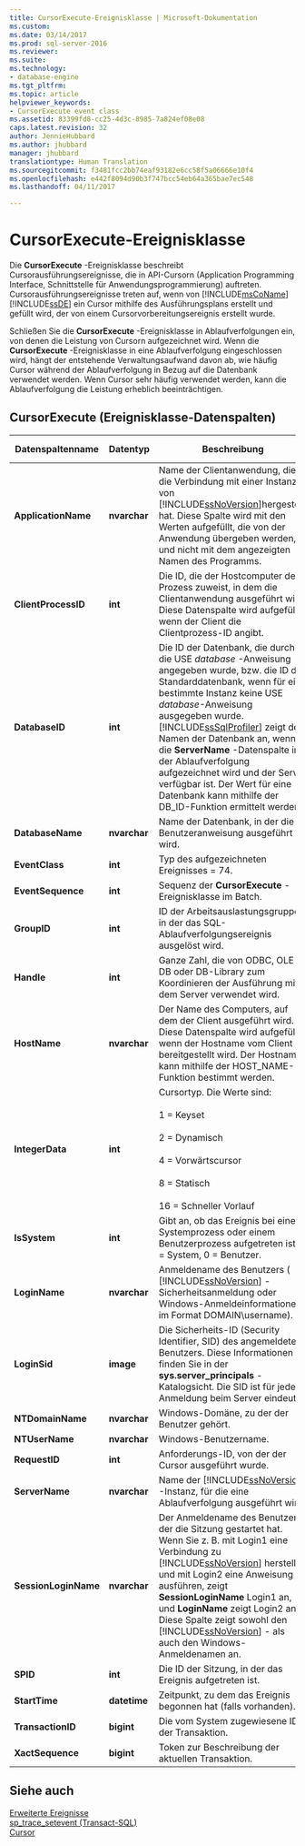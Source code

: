 ```yaml
---
title: CursorExecute-Ereignisklasse | Microsoft-Dokumentation
ms.custom: 
ms.date: 03/14/2017
ms.prod: sql-server-2016
ms.reviewer: 
ms.suite: 
ms.technology:
- database-engine
ms.tgt_pltfrm: 
ms.topic: article
helpviewer_keywords:
- CursorExecute event class
ms.assetid: 83399fd8-cc25-4d3c-8985-7a824ef08e08
caps.latest.revision: 32
author: JennieHubbard
ms.author: jhubbard
manager: jhubbard
translationtype: Human Translation
ms.sourcegitcommit: f3481fcc2bb74eaf93182e6cc58f5a06666e10f4
ms.openlocfilehash: e442f8094d90b3f747bcc54eb64a365bae7ec548
ms.lasthandoff: 04/11/2017

---
```

# <a name="cursorexecute-event-class"></a>CursorExecute-Ereignisklasse
  Die **CursorExecute** -Ereignisklasse beschreibt Cursorausführungsereignisse, die in API-Cursorn (Application Programming Interface, Schnittstelle für Anwendungsprogrammierung) auftreten. Cursorausführungsereignisse treten auf, wenn von [!INCLUDE[msCoName](../../includes/msconame-md.md)] [!INCLUDE[ssDE](../../includes/ssde-md.md)] ein Cursor mithilfe des Ausführungsplans erstellt und gefüllt wird, der von einem Cursorvorbereitungsereignis erstellt wurde.  
  
 Schließen Sie die **CursorExecute** -Ereignisklasse in Ablaufverfolgungen ein, von denen die Leistung von Cursorn aufgezeichnet wird. Wenn die **CursorExecute** -Ereignisklasse in eine Ablaufverfolgung eingeschlossen wird, hängt der entstehende Verwaltungsaufwand davon ab, wie häufig Cursor während der Ablaufverfolgung in Bezug auf die Datenbank verwendet werden. Wenn Cursor sehr häufig verwendet werden, kann die Ablaufverfolgung die Leistung erheblich beeinträchtigen.  
  
## <a name="cursorexecute-event-class-data-columns"></a>CursorExecute (Ereignisklasse-Datenspalten)  
  
|Datenspaltenname|Datentyp|Beschreibung|Column ID|Filterbar|  
|----------------------|---------------|-----------------|---------------|----------------|  
|**ApplicationName**|**nvarchar**|Name der Clientanwendung, die die Verbindung mit einer Instanz von [!INCLUDE[ssNoVersion](../../includes/ssnoversion-md.md)]hergestellt hat. Diese Spalte wird mit den Werten aufgefüllt, die von der Anwendung übergeben werden, und nicht mit dem angezeigten Namen des Programms.|10|ja|  
|**ClientProcessID**|**int**|Die ID, die der Hostcomputer dem Prozess zuweist, in dem die Clientanwendung ausgeführt wird. Diese Datenspalte wird aufgefüllt, wenn der Client die Clientprozess-ID angibt.|9|ja|  
|**DatabaseID**|**int**|Die ID der Datenbank, die durch die USE *database* -Anweisung angegeben wurde, bzw. die ID der Standarddatenbank, wenn für eine bestimmte Instanz keine USE *database*-Anweisung ausgegeben wurde. [!INCLUDE[ssSqlProfiler](../../includes/sssqlprofiler-md.md)] zeigt den Namen der Datenbank an, wenn die **ServerName** -Datenspalte in der Ablaufverfolgung aufgezeichnet wird und der Server verfügbar ist. Der Wert für eine Datenbank kann mithilfe der DB_ID-Funktion ermittelt werden.|3|ja|  
|**DatabaseName**|**nvarchar**|Name der Datenbank, in der die Benutzeranweisung ausgeführt wird.|35|ja|  
|**EventClass**|**int**|Typ des aufgezeichneten Ereignisses = 74.|27|Nein|  
|**EventSequence**|**int**|Sequenz der **CursorExecute** -Ereignisklasse im Batch.|51|Nein|  
|**GroupID**|**int**|ID der Arbeitsauslastungsgruppe, in der das SQL-Ablaufverfolgungsereignis ausgelöst wird.|66|ja|  
|**Handle**|**int**|Ganze Zahl, die von ODBC, OLE DB oder DB-Library zum Koordinieren der Ausführung mit dem Server verwendet wird.|33|ja|  
|**HostName**|**nvarchar**|Der Name des Computers, auf dem der Client ausgeführt wird. Diese Datenspalte wird aufgefüllt, wenn der Hostname vom Client bereitgestellt wird. Der Hostname kann mithilfe der HOST_NAME-Funktion bestimmt werden.|8|ja|  
|**IntegerData**|**int**|Cursortyp. Die Werte sind:<br /><br /> 1 = Keyset<br /><br /> 2 = Dynamisch<br /><br /> 4 = Vorwärtscursor<br /><br /> 8 = Statisch<br /><br /> 16 = Schneller Vorlauf|25|Nein|  
|**IsSystem**|**int**|Gibt an, ob das Ereignis bei einem Systemprozess oder einem Benutzerprozess aufgetreten ist. 1 = System, 0 = Benutzer.|60|ja|  
|**LoginName**|**nvarchar**|Anmeldename des Benutzers ( [!INCLUDE[ssNoVersion](../../includes/ssnoversion-md.md)] -Sicherheitsanmeldung oder Windows-Anmeldeinformationen im Format DOMAIN\username).|11|ja|  
|**LoginSid**|**image**|Die Sicherheits-ID (Security Identifier, SID) des angemeldeten Benutzers. Diese Informationen finden Sie in der **sys.server_principals** -Katalogsicht. Die SID ist für jede Anmeldung beim Server eindeutig.|41|ja|  
|**NTDomainName**|**nvarchar**|Windows-Domäne, zu der der Benutzer gehört.|7|ja|  
|**NTUserName**|**nvarchar**|Windows-Benutzername.|6|ja|  
|**RequestID**|**int**|Anforderungs-ID, von der der Cursor ausgeführt wurde.|49|ja|  
|**ServerName**|**nvarchar**|Name der [!INCLUDE[ssNoVersion](../../includes/ssnoversion-md.md)] -Instanz, für die eine Ablaufverfolgung ausgeführt wird.|26|Nein|  
|**SessionLoginName**|**nvarchar**|Der Anmeldename des Benutzers, der die Sitzung gestartet hat. Wenn Sie z. B. mit Login1 eine Verbindung zu [!INCLUDE[ssNoVersion](../../includes/ssnoversion-md.md)] herstellen und mit Login2 eine Anweisung ausführen, zeigt **SessionLoginName** Login1 an, und **LoginName** zeigt Login2 an. Diese Spalte zeigt sowohl den [!INCLUDE[ssNoVersion](../../includes/ssnoversion-md.md)] - als auch den Windows-Anmeldenamen an.|64|ja|  
|**SPID**|**int**|Die ID der Sitzung, in der das Ereignis aufgetreten ist.|12|ja|  
|**StartTime**|**datetime**|Zeitpunkt, zu dem das Ereignis begonnen hat (falls vorhanden).|14|ja|  
|**TransactionID**|**bigint**|Die vom System zugewiesene ID der Transaktion.|4|ja|  
|**XactSequence**|**bigint**|Token zur Beschreibung der aktuellen Transaktion.|50|ja|  
  
## <a name="see-also"></a>Siehe auch  
 [Erweiterte Ereignisse](../../relational-databases/extended-events/extended-events.md)   
 [sp_trace_setevent &#40;Transact-SQL&#41;](../../relational-databases/system-stored-procedures/sp-trace-setevent-transact-sql.md)   
 [Cursor](../../relational-databases/cursors.md)  
  
  
